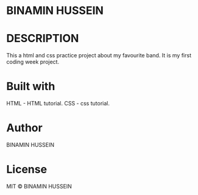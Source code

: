 # BINAMIN HUSSEIN

# DESCRIPTION
This a html and css practice project about my favourite band.
It is my first coding week project.


# Built with
HTML - HTML tutorial.
CSS - css tutorial.

# Author
BINAMIN HUSSEIN

# License
MIT © BINAMIN HUSSEIN